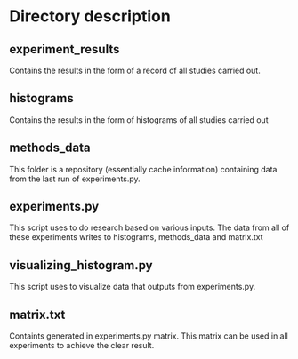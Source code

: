 # Directory description
## experiment_results 
Contains the results in the form of a record of all studies carried out.
## histograms 
Contains the results in the form of histograms of all studies carried out
## methods_data
This folder is a repository (essentially cache information) containing data from the last run of experiments.py.
## experiments.py
This script uses to do research based on various inputs. The data from all of these experiments writes to histograms, methods_data and matrix.txt
## visualizing_histogram.py
This script uses to visualize data that outputs from experiments.py.
## matrix.txt
Containts generated in experiments.py matrix. This matrix can be used in all experiments to achieve the clear result.
